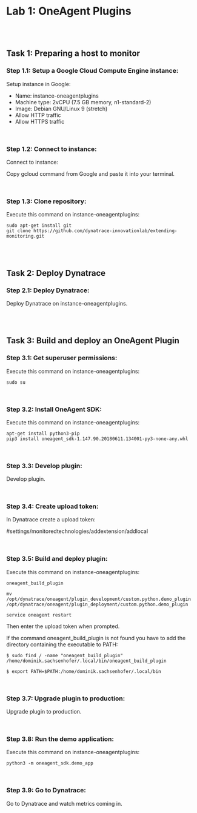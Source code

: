 # Lab 1: OneAgent Plugins

<br>
<br>

## Task 1: Preparing a host to monitor

### Step 1.1: Setup a Google Cloud Compute Engine instance:

Setup instance in Google:

- Name: instance-oneagentplugins
- Machine type: 2vCPU (7.5 GB memory, n1-standard-2)
- Image: Debian GNU/Linux 9 (stretch)
- Allow HTTP traffic
- Allow HTTPS traffic

<br>

### Step 1.2: Connect to instance:

Connect to instance:

Copy gcloud command from Google and paste it into your terminal.

<br>

### Step 1.3: Clone repository:

Execute this command on instance-oneagentplugins:

```
sudo apt-get install git
git clone https://github.com/dynatrace-innovationlab/extending-monitoring.git
```

<br>
<br>

## Task 2: Deploy Dynatrace

### Step 2.1: Deploy Dynatrace:

Deploy Dynatrace on instance-oneagentplugins.

<br>
<br>

## Task 3: Build and deploy an OneAgent Plugin

### Step 3.1: Get superuser permissions:

Execute this command on instance-oneagentplugins:

```
sudo su
```

<br>

### Step 3.2: Install OneAgent SDK:

Execute this command on instance-oneagentplugins:

```
apt-get install python3-pip
pip3 install oneagent_sdk-1.147.90.20180611.134001-py3-none-any.whl 
```

<br>

### Step 3.3: Develop plugin:

Develop plugin.

<br>

### Step 3.4: Create upload token:

In Dynatrace create a upload token:

#settings/monitoredtechnologies/addextension/addlocal

<br>

### Step 3.5: Build and deploy plugin:

Execute this command on instance-oneagentplugins:

```
oneagent_build_plugin

mv /opt/dynatrace/oneagent/plugin_development/custom.python.demo_plugin /opt/dynatrace/oneagent/plugin_deployment/custom.python.demo_plugin

service oneagent restart 
```

Then enter the upload token when prompted.

If the command oneagent_build_plugin is not found you have to add the directory containing the executable to PATH:

```
$ sudo find / -name "oneagent_build_plugin"
/home/dominik.sachsenhofer/.local/bin/oneagent_build_plugin

$ export PATH=$PATH:/home/dominik.sachsenhofer/.local/bin
```

<br>

### Step 3.7: Upgrade plugin to production:

Upgrade plugin to production.

<br>

### Step 3.8: Run the demo application:

Execute this command on instance-oneagentplugins:

```
python3 -m oneagent_sdk.demo_app
```

<br>

### Step 3.9: Go to Dynatrace:

Go to Dynatrace and watch metrics coming in.


